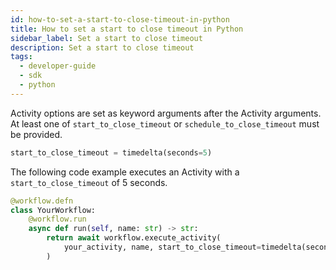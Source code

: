 ```yaml
---
id: how-to-set-a-start-to-close-timeout-in-python
title: How to set a start to close timeout in Python
sidebar_label: Set a start to close timeout
description: Set a start to close timeout
tags:
  - developer-guide
  - sdk
  - python
---
```


Activity options are set as keyword arguments after the Activity arguments. At least one of `start_to_close_timeout` or `schedule_to_close_timeout` must be provided.

```python
start_to_close_timeout = timedelta(seconds=5)
```

The following code example executes an Activity with a `start_to_close_timeout` of 5 seconds.

```python
@workflow.defn
class YourWorkflow:
    @workflow.run
    async def run(self, name: str) -> str:
        return await workflow.execute_activity(
            your_activity, name, start_to_close_timeout=timedelta(seconds=5)
        )
```
